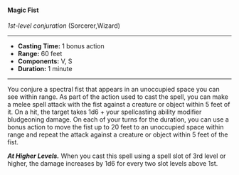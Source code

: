 #### Magic Fist
*1st-level conjuration* (Sorcerer,Wizard)
___
- **Casting Time:** 1 bonus action
- **Range:** 60 feet
- **Components:** V, S
- **Duration:** 1 minute
---
You conjure a spectral fist that appears in an
unoccupied space you can see within range. As part
of the action used to cast the spell, you can make a
melee spell attack with the fist against a creature or
object within 5 feet of it. On a hit, the target takes
1d6 + your spellcasting ability modifier bludgeoning
damage. On each of your turns for the duration, you
can use a bonus action to move the fist up to 20 feet
to an unoccupied space within range and repeat the
attack against a creature or object within 5 feet of
the fist.

***At Higher Levels.*** When you cast this spell using
a spell slot of 3rd level or higher, the damage
increases by 1d6 for every two slot levels above 1st.
